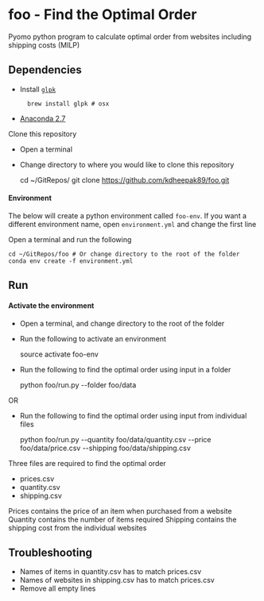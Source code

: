 # foo - Find the Optimal Order

Pyomo python program to calculate optimal order from websites including shipping costs (MILP)

## Dependencies

* Install [`glpk`](https://www.gnu.org/software/glpk/)

        brew install glpk # osx

* [Anaconda 2.7](https://www.continuum.io/downloads)

Clone this repository

* Open a terminal
* Change directory to where you would like to clone this repository

    cd ~/GitRepos/
    git clone https://github.com/kdheepak89/foo.git

#### Environment

The below will create a python environment called `foo-env`.
If you want a different environment name, open `environment.yml` and change the first line

Open a terminal and run the following

    cd ~/GitRepos/foo # Or change directory to the root of the folder
    conda env create -f environment.yml

## Run

#### Activate the environment

* Open a terminal, and change directory to the root of the folder
* Run the following to activate an environment

    source activate foo-env

* Run the following to find the optimal order using input in a folder

    python foo/run.py --folder foo/data

OR

* Run the following to find the optimal order using input from individual files

    python foo/run.py --quantity foo/data/quantity.csv --price foo/data/price.csv --shipping foo/data/shipping.csv


Three files are required to find the optimal order

* prices.csv
* quantity.csv
* shipping.csv

Prices contains the price of an item when purchased from a website
Quantity contains the number of items required
Shipping contains the shipping cost from the individual websites

## Troubleshooting

* Names of items in quantity.csv has to match prices.csv
* Names of websites in shipping.csv has to match prices.csv
* Remove all empty lines
